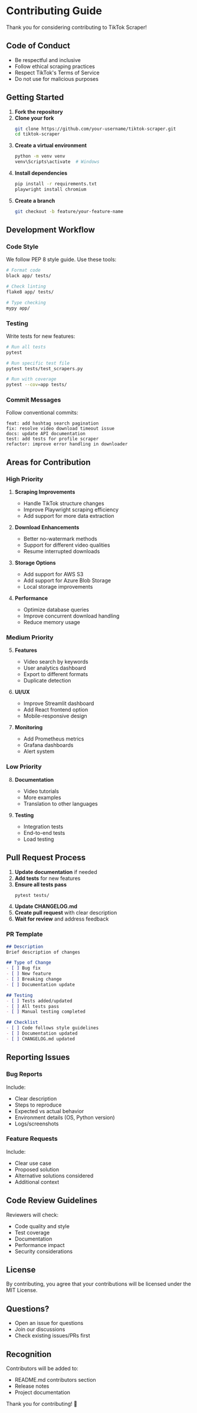 # Contributing Guide

Thank you for considering contributing to TikTok Scraper!

## Code of Conduct

- Be respectful and inclusive
- Follow ethical scraping practices
- Respect TikTok's Terms of Service
- Do not use for malicious purposes

## Getting Started

1. **Fork the repository**
2. **Clone your fork**
   ```bash
   git clone https://github.com/your-username/tiktok-scraper.git
   cd tiktok-scraper
   ```
3. **Create a virtual environment**
   ```bash
   python -m venv venv
   venv\Scripts\activate  # Windows
   ```
4. **Install dependencies**
   ```bash
   pip install -r requirements.txt
   playwright install chromium
   ```
5. **Create a branch**
   ```bash
   git checkout -b feature/your-feature-name
   ```

## Development Workflow

### Code Style

We follow PEP 8 style guide. Use these tools:

```bash
# Format code
black app/ tests/

# Check linting
flake8 app/ tests/

# Type checking
mypy app/
```

### Testing

Write tests for new features:

```bash
# Run all tests
pytest

# Run specific test file
pytest tests/test_scrapers.py

# Run with coverage
pytest --cov=app tests/
```

### Commit Messages

Follow conventional commits:

```
feat: add hashtag search pagination
fix: resolve video download timeout issue
docs: update API documentation
test: add tests for profile scraper
refactor: improve error handling in downloader
```

## Areas for Contribution

### High Priority

1. **Scraping Improvements**
   - Handle TikTok structure changes
   - Improve Playwright scraping efficiency
   - Add support for more data extraction

2. **Download Enhancements**
   - Better no-watermark methods
   - Support for different video qualities
   - Resume interrupted downloads

3. **Storage Options**
   - Add support for AWS S3
   - Add support for Azure Blob Storage
   - Local storage improvements

4. **Performance**
   - Optimize database queries
   - Improve concurrent download handling
   - Reduce memory usage

### Medium Priority

5. **Features**
   - Video search by keywords
   - User analytics dashboard
   - Export to different formats
   - Duplicate detection

6. **UI/UX**
   - Improve Streamlit dashboard
   - Add React frontend option
   - Mobile-responsive design

7. **Monitoring**
   - Add Prometheus metrics
   - Grafana dashboards
   - Alert system

### Low Priority

8. **Documentation**
   - Video tutorials
   - More examples
   - Translation to other languages

9. **Testing**
   - Integration tests
   - End-to-end tests
   - Load testing

## Pull Request Process

1. **Update documentation** if needed
2. **Add tests** for new features
3. **Ensure all tests pass**
   ```bash
   pytest tests/
   ```
4. **Update CHANGELOG.md**
5. **Create pull request** with clear description
6. **Wait for review** and address feedback

### PR Template

```markdown
## Description
Brief description of changes

## Type of Change
- [ ] Bug fix
- [ ] New feature
- [ ] Breaking change
- [ ] Documentation update

## Testing
- [ ] Tests added/updated
- [ ] All tests pass
- [ ] Manual testing completed

## Checklist
- [ ] Code follows style guidelines
- [ ] Documentation updated
- [ ] CHANGELOG.md updated
```

## Reporting Issues

### Bug Reports

Include:
- Clear description
- Steps to reproduce
- Expected vs actual behavior
- Environment details (OS, Python version)
- Logs/screenshots

### Feature Requests

Include:
- Clear use case
- Proposed solution
- Alternative solutions considered
- Additional context

## Code Review Guidelines

Reviewers will check:
- Code quality and style
- Test coverage
- Documentation
- Performance impact
- Security considerations

## License

By contributing, you agree that your contributions will be licensed under the MIT License.

## Questions?

- Open an issue for questions
- Join our discussions
- Check existing issues/PRs first

## Recognition

Contributors will be added to:
- README.md contributors section
- Release notes
- Project documentation

Thank you for contributing! 🎉
